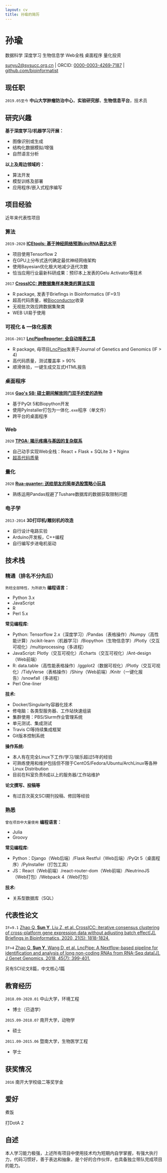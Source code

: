 ```yaml
---
layout: cv
title: 孙瑜的简历
---
```

# 孙瑜

数据科学 深度学习 生物信息学 Web全栈 桌面程序 量化投资

<div id="webaddress">
<a href="sendto:sunyu2@sysucc.org.cn">sunyu2@sysucc.org.cn</a>
 | ORCID: <a href="https://orcid.org/0000-0003-4269-7187">0000-0003-4269-7187</a>
 | <a href="https://github.com/bioinformatist">github.com/bioinformatist</a>
</div>


## 现任职

`2019.05至今`
__中山大学肿瘤防治中心__，__实验研究部__，__生物信息平台__，技术员

## 研究兴趣

__基于深度学习/机器学习开展：__
- 图像识别或生成
- 结构化数据模拟/增强
- 自然语言分析

__以上及周边领域的：__
- 算法开发
- 模型训练及部署
- 应用程序/嵌入式程序编写

## 项目经验

近年来代表性项目

### 算法

`2019-2020`
__[ICEtools: 基于神经网络预测circRNA表达水平](https://github.com/bioinformatist/ICEtools)__
- 项目使用Tensorflow 2
- 在GPU上分布式迭代确定最优神经网络架构
- 使用Bayesian优化极大地减少迭代次数
- 恰当应用行业最新科研成果：预印本上发表的Gelu Activator等技术

`2017`
__[CrossICC: 跨数据集样本聚类的算法实现](https://github.com/bioinformatist/CrossICC)__
- R package, 发表于Briefings in Bioinformatics (IF=9.1)
- 超高代码质量，被[Bioconductor](http://www.bioconductor.org/packages/release/bioc/html/CrossICC.html)收录
- 无视批次效应跨数据集聚类
- WEB UI易于使用

### 可视化 & 一体化报表

`2016-2017`
__[LncPipeReporter: 全自动报表工具](https://github.com/bioinformatist/LncPipeReporter)__
- R package, 母项目[LncPipe](https://github.com/nf-core/lncpipe)发表于Journal of Genetics and Genomics (IF > 4)
- 高代码质量，测试覆盖率 > 90%
- 顺滑体验，一键生成交互式HTML报告

### 桌面程序

`2016`
__[Gao's SB: 硕士期间解放同门双手的爱的造物](https://github.com/bioinformatist/Gao-s-SB)__
- 基于PyQt 5和Biopython开发
- 使用PyInstaller打包为一体化`.exe`程序（单文件）
- 跨平台的桌面程序

### Web

`2020`
__[TPGA: 揭示疼痛与基因的复杂联系](http://tpga.canceromics.org/)__
- 自己动手实现Web全栈：React + Flask + SQLite 3 + Nginx
- [超高代码质量](https://github.com/bioinformatist/TPGA)

### 量化

`2020`
__[Rua-quanter: 送给朋友的简单选股策略小玩具](https://github.com/bioinformatist/Rua-quanter)__
- 熟练运用Pandas规避了Tushare数据库的数据获取限制问题

### 电子学

`2013-2014`
__3D打印机/雕刻机的改造__
- 自行设计电路实验
- Arduino开发板，C++编程
- 自行编写步进电机驱动

## 技术栈

### 精通（排名不分先后）

`熟稔全部特性，为所欲为`
__编程语言：__
- Python 3.x
- JavaScript
- R
- Perl 5.x

__常见编程库:__
- Python: Tensorflow 2.x（深度学习）/Pandas（表格操作）/Numpy（高性能计算）/scikit-learn（机器学习）/Biopython（生物信息学）/Plotly（交互可视化）/multiprocessing（多进程）
- JavaScript: Plotly（交互可视化）/Echarts（交互可视化）/Ant-design（Web前端）
- R: data.table（高性能表格操作）/ggplot2（数据可视化）/Plotly（交互可视化）/TidyVerse（表格操作）/Shiny（Web前端）/Knitr（一键化报告）/snowfall（多进程）
- Perl One-liner

__技术:__
- Docker/Singularity容器化技术
- 修电脑：各类型服务器、工作站快速组装
- 集群使用：PBS/Slurm作业管理系统
- 单元测试、集成测试
- Travis CI等持续集成框架
- Git版本控制系统

__操作系统:__
- 本人有在完全Linux下工作/学习/娱乐超过5年的经验
- 可熟练使用和维护包括但不限于CentOS/Fedora/Ubuntu/ArchLinux等各种Linux Distribution
- 目前在科室负责8成以上的服务器/工作站维护

__论文撰写、投稿等__
- 有过百次英文SCI期刊投稿、修回等经验

### 熟悉

`曾在项目中大量使用`
__编程语言：__
- Julia
- Groovy

__常见编程库:__
- Python：Django（Web后端）/Flask Restful（Web后端）/PyQt 5（桌面程序）/PyInstaller（打包工具）
- JS：React（Web前端）/react-router-dom（Web前端）/NeutrinoJS（Web打包）/Webpack 4（Web打包）

__技术:__
- 关系型数据库（SQL）

## 代表性论文

`IF=9.1`
[Zhao Q, __Sun Y__, Liu Z, et al. CrossICC: iterative consensus clustering of cross-platform gene expression data without adjusting batch effect[J]. Briefings in Bioinformatics, 2020, 21(5): 1818-1824.](https://doi.org/10.1093/bib/bbz116)

`IF>4`
[Zhao Q, __Sun Y__, Wang D, et al. LncPipe: A Nextflow-based pipeline for identification and analysis of long non-coding RNAs from RNA-Seq data[J]. J Genet Genomics, 2018, 45(7): 399-401.](https://doi.org/10.1016/j.jgg.2018.06.005)

另有SCI论文8篇，中文核心1篇

## 教育经历

`2018.09-2020.01`
中山大学，环境工程
- 博士（已退学）

`2015.09-2018.07`
南开大学，动物学
- 硕士

`2011.09-2015.06`
暨南大学，生物医学工程
- 学士

## 获奖情况

`2016`
南开大学校级二等奖学金

## 爱好

煮饭

打DotA 2

## 自述

本人学习能力极强，上述所有项目中使用技术均为短期内自学掌握，有强大执行力，代码习惯好，善于表达和抽象，是个好的合作伙伴，也具备独立带队完成项目的能力。